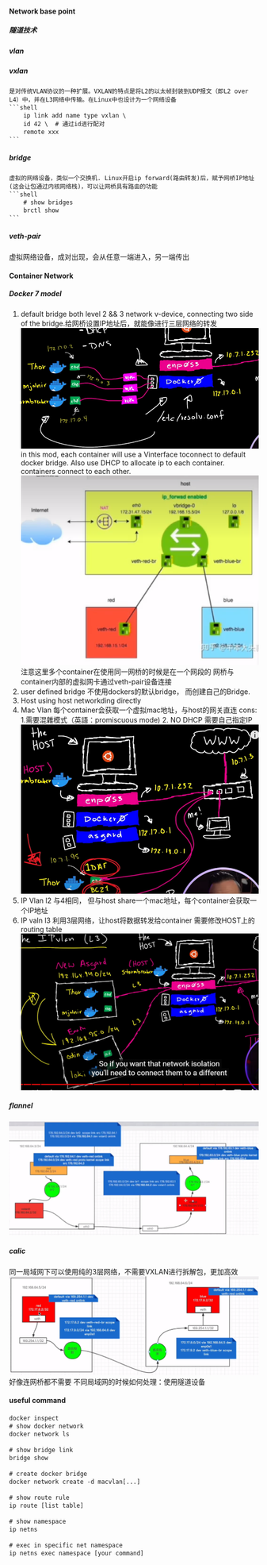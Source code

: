 #### Network base point
##### 隧道技术

##### vlan
  
##### vxlan  
    是对传统VLAN协议的一种扩展。VXLAN的特点是将L2的以太帧封装到UDP报文（即L2 over L4）中，并在L3网络中传输。在Linux中也设计为一个网络设备
    ```shell
        ip link add name type vxlan \
        id 42 \  # 通过id进行配对
        remote xxx
    ```
##### bridge  
    虚拟的网络设备，类似一个交换机. Linux开启ip forward(路由转发)后，赋予网桥IP地址(这会让包通过内核网络栈)，可以让网桥具有路由的功能
    ```shell
        # show bridges
        brctl show
    ```
##### veth-pair  
  虚拟网络设备，成对出现，会从任意一端进入，另一端传出


#### Container Network

##### Docker 7 model
1.  default bridge
    both level 2 && 3 network v-device, connecting two side of the bridge.给网桥设置IP地址后，就能像进行三层网络的转发
    ![](/images/image.png.png)
    in this mod, each container will use a Vinterface toconnect to default
    docker bridge.
    Also use DHCP to allocate ip to each container. containers connect to each other.
    ![](/images/2023-01-19-13-43-47.png)
    注意这里多个container在使用同一网桥的时候是在一个网段的
    网桥与container内部的虚拟网卡通过veth-pair设备连接
2.  user defined bridge
    不使用dockers的默认bridge， 而创建自己的Bridge.
3.  Host
    using host networkding directly
4.  Mac Vlan
    每个container会获取一个虚拟mac地址，与host的网关直连
    cons: 1.需要混雜模式（英語：promiscuous mode) 2. NO DHCP 需要自己指定IP
    ![](/images/2023-01-19-10-57-27.png)
5. IP Vlan l2
    与4相同， 但与host share一个mac地址，每个container会获取一个IP地址
6. IP valn l3
    利用3层网络，让host将数据转发给container 需要修改HOST上的routing table
    ![](/images/2023-01-19-10-58-17.png)

##### flannel 
![](/images/2023-01-20-11-34-43.png)
##### calic
同一局域网下可以使用纯的3层网络，不需要VXLAN进行拆解包，更加高效
![](/images/2023-01-20-11-45-48.png)
好像连网桥都不需要
不同局域网的时候如何处理：使用隧道设备
#### useful command

```shell
docker inspect
# show docker network
docker network ls

# show bridge link
bridge show

# create docker bridge
docker network create -d macvlan[...]

# show route rule
ip route [list table]

# show namespace
ip netns 

# exec in specific net namespace
ip netns exec namespace [your command]
```